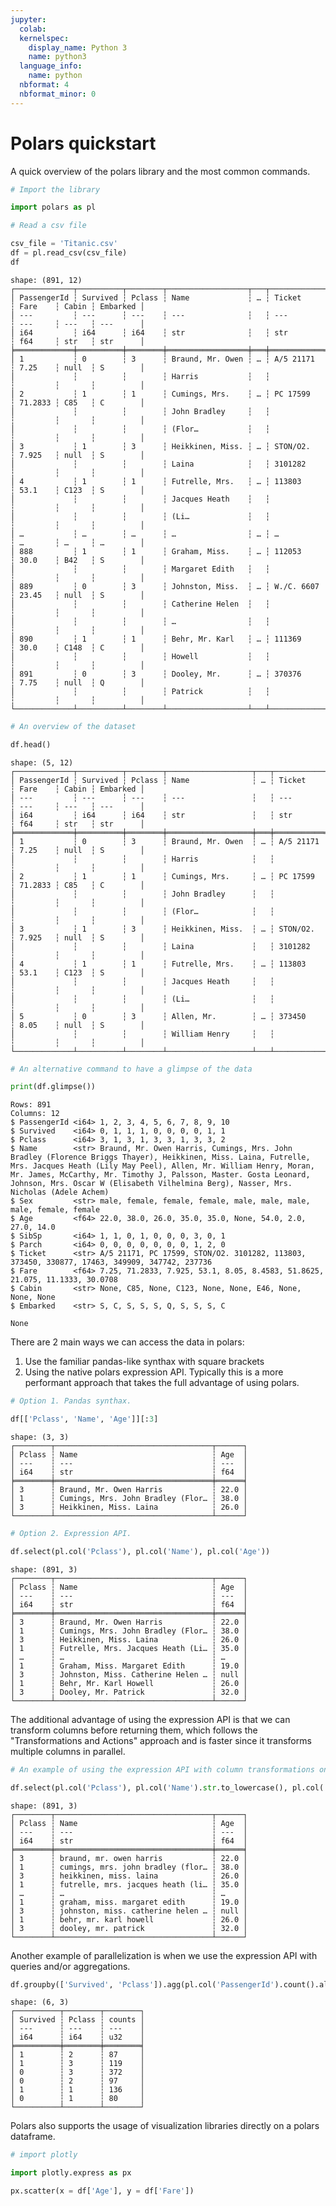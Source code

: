 ```yaml
---
jupyter:
  colab:
  kernelspec:
    display_name: Python 3
    name: python3
  language_info:
    name: python
  nbformat: 4
  nbformat_minor: 0
---
```


<div class="cell markdown" id="U08HDI2kOsSI">

# Polars quickstart

A quick overview of the polars library and the most common commands.

</div>

<div class="cell code" id="xIA3r4o0Mlrw">

``` python
# Import the library

import polars as pl
```

</div>

<div class="cell code"
colab="{&quot;base_uri&quot;:&quot;https://localhost:8080/&quot;,&quot;height&quot;:882}"
id="ITv_7P3LO7q3" outputId="532d9391-6204-41ac-9f23-9a5c170f22e0">

``` python
# Read a csv file

csv_file = 'Titanic.csv'
df = pl.read_csv(csv_file)
df
```

<div class="output execute_result" execution_count="10">

    shape: (891, 12)
    ┌─────────────┬──────────┬────────┬──────────────────┬───┬────────────┬─────────┬───────┬──────────┐
    │ PassengerId ┆ Survived ┆ Pclass ┆ Name             ┆ … ┆ Ticket     ┆ Fare    ┆ Cabin ┆ Embarked │
    │ ---         ┆ ---      ┆ ---    ┆ ---              ┆   ┆ ---        ┆ ---     ┆ ---   ┆ ---      │
    │ i64         ┆ i64      ┆ i64    ┆ str              ┆   ┆ str        ┆ f64     ┆ str   ┆ str      │
    ╞═════════════╪══════════╪════════╪══════════════════╪═══╪════════════╪═════════╪═══════╪══════════╡
    │ 1           ┆ 0        ┆ 3      ┆ Braund, Mr. Owen ┆ … ┆ A/5 21171  ┆ 7.25    ┆ null  ┆ S        │
    │             ┆          ┆        ┆ Harris           ┆   ┆            ┆         ┆       ┆          │
    │ 2           ┆ 1        ┆ 1      ┆ Cumings, Mrs.    ┆ … ┆ PC 17599   ┆ 71.2833 ┆ C85   ┆ C        │
    │             ┆          ┆        ┆ John Bradley     ┆   ┆            ┆         ┆       ┆          │
    │             ┆          ┆        ┆ (Flor…           ┆   ┆            ┆         ┆       ┆          │
    │ 3           ┆ 1        ┆ 3      ┆ Heikkinen, Miss. ┆ … ┆ STON/O2.   ┆ 7.925   ┆ null  ┆ S        │
    │             ┆          ┆        ┆ Laina            ┆   ┆ 3101282    ┆         ┆       ┆          │
    │ 4           ┆ 1        ┆ 1      ┆ Futrelle, Mrs.   ┆ … ┆ 113803     ┆ 53.1    ┆ C123  ┆ S        │
    │             ┆          ┆        ┆ Jacques Heath    ┆   ┆            ┆         ┆       ┆          │
    │             ┆          ┆        ┆ (Li…             ┆   ┆            ┆         ┆       ┆          │
    │ …           ┆ …        ┆ …      ┆ …                ┆ … ┆ …          ┆ …       ┆ …     ┆ …        │
    │ 888         ┆ 1        ┆ 1      ┆ Graham, Miss.    ┆ … ┆ 112053     ┆ 30.0    ┆ B42   ┆ S        │
    │             ┆          ┆        ┆ Margaret Edith   ┆   ┆            ┆         ┆       ┆          │
    │ 889         ┆ 0        ┆ 3      ┆ Johnston, Miss.  ┆ … ┆ W./C. 6607 ┆ 23.45   ┆ null  ┆ S        │
    │             ┆          ┆        ┆ Catherine Helen  ┆   ┆            ┆         ┆       ┆          │
    │             ┆          ┆        ┆ …                ┆   ┆            ┆         ┆       ┆          │
    │ 890         ┆ 1        ┆ 1      ┆ Behr, Mr. Karl   ┆ … ┆ 111369     ┆ 30.0    ┆ C148  ┆ C        │
    │             ┆          ┆        ┆ Howell           ┆   ┆            ┆         ┆       ┆          │
    │ 891         ┆ 0        ┆ 3      ┆ Dooley, Mr.      ┆ … ┆ 370376     ┆ 7.75    ┆ null  ┆ Q        │
    │             ┆          ┆        ┆ Patrick          ┆   ┆            ┆         ┆       ┆          │
    └─────────────┴──────────┴────────┴──────────────────┴───┴────────────┴─────────┴───────┴──────────┘

</div>

</div>

<div class="cell code"
colab="{&quot;base_uri&quot;:&quot;https://localhost:8080/&quot;,&quot;height&quot;:255}"
id="ag-6k4K0NAoX" outputId="c4841aae-c4af-4806-e7b2-f3bbe45edbc3">

``` python
# An overview of the dataset

df.head()
```

<div class="output execute_result" execution_count="12">

    shape: (5, 12)
    ┌─────────────┬──────────┬────────┬───────────────────┬───┬───────────┬─────────┬───────┬──────────┐
    │ PassengerId ┆ Survived ┆ Pclass ┆ Name              ┆ … ┆ Ticket    ┆ Fare    ┆ Cabin ┆ Embarked │
    │ ---         ┆ ---      ┆ ---    ┆ ---               ┆   ┆ ---       ┆ ---     ┆ ---   ┆ ---      │
    │ i64         ┆ i64      ┆ i64    ┆ str               ┆   ┆ str       ┆ f64     ┆ str   ┆ str      │
    ╞═════════════╪══════════╪════════╪═══════════════════╪═══╪═══════════╪═════════╪═══════╪══════════╡
    │ 1           ┆ 0        ┆ 3      ┆ Braund, Mr. Owen  ┆ … ┆ A/5 21171 ┆ 7.25    ┆ null  ┆ S        │
    │             ┆          ┆        ┆ Harris            ┆   ┆           ┆         ┆       ┆          │
    │ 2           ┆ 1        ┆ 1      ┆ Cumings, Mrs.     ┆ … ┆ PC 17599  ┆ 71.2833 ┆ C85   ┆ C        │
    │             ┆          ┆        ┆ John Bradley      ┆   ┆           ┆         ┆       ┆          │
    │             ┆          ┆        ┆ (Flor…            ┆   ┆           ┆         ┆       ┆          │
    │ 3           ┆ 1        ┆ 3      ┆ Heikkinen, Miss.  ┆ … ┆ STON/O2.  ┆ 7.925   ┆ null  ┆ S        │
    │             ┆          ┆        ┆ Laina             ┆   ┆ 3101282   ┆         ┆       ┆          │
    │ 4           ┆ 1        ┆ 1      ┆ Futrelle, Mrs.    ┆ … ┆ 113803    ┆ 53.1    ┆ C123  ┆ S        │
    │             ┆          ┆        ┆ Jacques Heath     ┆   ┆           ┆         ┆       ┆          │
    │             ┆          ┆        ┆ (Li…              ┆   ┆           ┆         ┆       ┆          │
    │ 5           ┆ 0        ┆ 3      ┆ Allen, Mr.        ┆ … ┆ 373450    ┆ 8.05    ┆ null  ┆ S        │
    │             ┆          ┆        ┆ William Henry     ┆   ┆           ┆         ┆       ┆          │
    └─────────────┴──────────┴────────┴───────────────────┴───┴───────────┴─────────┴───────┴──────────┘

</div>

</div>

<div class="cell code"
colab="{&quot;base_uri&quot;:&quot;https://localhost:8080/&quot;}"
id="jaMvosSVObVX" outputId="4799e1c1-9038-4f12-a728-ca8420849e63">

``` python
# An alternative command to have a glimpse of the data

print(df.glimpse())
```

<div class="output stream stdout">

    Rows: 891
    Columns: 12
    $ PassengerId <i64> 1, 2, 3, 4, 5, 6, 7, 8, 9, 10
    $ Survived    <i64> 0, 1, 1, 1, 0, 0, 0, 0, 1, 1
    $ Pclass      <i64> 3, 1, 3, 1, 3, 3, 1, 3, 3, 2
    $ Name        <str> Braund, Mr. Owen Harris, Cumings, Mrs. John Bradley (Florence Briggs Thayer), Heikkinen, Miss. Laina, Futrelle, Mrs. Jacques Heath (Lily May Peel), Allen, Mr. William Henry, Moran, Mr. James, McCarthy, Mr. Timothy J, Palsson, Master. Gosta Leonard, Johnson, Mrs. Oscar W (Elisabeth Vilhelmina Berg), Nasser, Mrs. Nicholas (Adele Achem)
    $ Sex         <str> male, female, female, female, male, male, male, male, female, female
    $ Age         <f64> 22.0, 38.0, 26.0, 35.0, 35.0, None, 54.0, 2.0, 27.0, 14.0
    $ SibSp       <i64> 1, 1, 0, 1, 0, 0, 0, 3, 0, 1
    $ Parch       <i64> 0, 0, 0, 0, 0, 0, 0, 1, 2, 0
    $ Ticket      <str> A/5 21171, PC 17599, STON/O2. 3101282, 113803, 373450, 330877, 17463, 349909, 347742, 237736
    $ Fare        <f64> 7.25, 71.2833, 7.925, 53.1, 8.05, 8.4583, 51.8625, 21.075, 11.1333, 30.0708
    $ Cabin       <str> None, C85, None, C123, None, None, E46, None, None, None
    $ Embarked    <str> S, C, S, S, S, Q, S, S, S, C

    None

</div>

</div>

<div class="cell markdown" id="QrM6PmEeOch_">

There are 2 main ways we can access the data in polars:

1.  Use the familiar pandas-like synthax with square brackets
2.  Using the native polars expression API. Typically this is a more
    performant approach that takes the full advantage of using polars.

</div>

<div class="cell code"
colab="{&quot;base_uri&quot;:&quot;https://localhost:8080/&quot;,&quot;height&quot;:192}"
id="KDmbes81PTc7" outputId="46a0fe9e-a200-4e74-aaca-fbf899dc63db">

``` python
# Option 1. Pandas synthax.

df[['Pclass', 'Name', 'Age']][:3]
```

<div class="output execute_result" execution_count="16">

    shape: (3, 3)
    ┌────────┬───────────────────────────────────┬──────┐
    │ Pclass ┆ Name                              ┆ Age  │
    │ ---    ┆ ---                               ┆ ---  │
    │ i64    ┆ str                               ┆ f64  │
    ╞════════╪═══════════════════════════════════╪══════╡
    │ 3      ┆ Braund, Mr. Owen Harris           ┆ 22.0 │
    │ 1      ┆ Cumings, Mrs. John Bradley (Flor… ┆ 38.0 │
    │ 3      ┆ Heikkinen, Miss. Laina            ┆ 26.0 │
    └────────┴───────────────────────────────────┴──────┘

</div>

</div>

<div class="cell code"
colab="{&quot;base_uri&quot;:&quot;https://localhost:8080/&quot;,&quot;height&quot;:882}"
id="UlxNAiR4PTf8" outputId="ca63143d-20af-476d-8492-bf66246c70c0">

``` python
# Option 2. Expression API.

df.select(pl.col('Pclass'), pl.col('Name'), pl.col('Age'))
```

<div class="output execute_result" execution_count="18">

    shape: (891, 3)
    ┌────────┬───────────────────────────────────┬──────┐
    │ Pclass ┆ Name                              ┆ Age  │
    │ ---    ┆ ---                               ┆ ---  │
    │ i64    ┆ str                               ┆ f64  │
    ╞════════╪═══════════════════════════════════╪══════╡
    │ 3      ┆ Braund, Mr. Owen Harris           ┆ 22.0 │
    │ 1      ┆ Cumings, Mrs. John Bradley (Flor… ┆ 38.0 │
    │ 3      ┆ Heikkinen, Miss. Laina            ┆ 26.0 │
    │ 1      ┆ Futrelle, Mrs. Jacques Heath (Li… ┆ 35.0 │
    │ …      ┆ …                                 ┆ …    │
    │ 1      ┆ Graham, Miss. Margaret Edith      ┆ 19.0 │
    │ 3      ┆ Johnston, Miss. Catherine Helen … ┆ null │
    │ 1      ┆ Behr, Mr. Karl Howell             ┆ 26.0 │
    │ 3      ┆ Dooley, Mr. Patrick               ┆ 32.0 │
    └────────┴───────────────────────────────────┴──────┘

</div>

</div>

<div class="cell markdown" id="kTt19ulMYShx">

The additional advantage of using the expression API is that we can
transform columns before returning them, which follows the
"Transformations and Actions" approach and is faster since it transforms
multiple columns in parallel.

</div>

<div class="cell code"
colab="{&quot;base_uri&quot;:&quot;https://localhost:8080/&quot;,&quot;height&quot;:882}"
id="LfhJQVp3Yfzz" outputId="aa90c20e-d97e-4367-ed1d-929b19cc2f29">

``` python
# An example of using the expression API with column transformations on the fly

df.select(pl.col('Pclass'), pl.col('Name').str.to_lowercase(), pl.col('Age').round(2))
```

<div class="output execute_result" execution_count="20">

    shape: (891, 3)
    ┌────────┬───────────────────────────────────┬──────┐
    │ Pclass ┆ Name                              ┆ Age  │
    │ ---    ┆ ---                               ┆ ---  │
    │ i64    ┆ str                               ┆ f64  │
    ╞════════╪═══════════════════════════════════╪══════╡
    │ 3      ┆ braund, mr. owen harris           ┆ 22.0 │
    │ 1      ┆ cumings, mrs. john bradley (flor… ┆ 38.0 │
    │ 3      ┆ heikkinen, miss. laina            ┆ 26.0 │
    │ 1      ┆ futrelle, mrs. jacques heath (li… ┆ 35.0 │
    │ …      ┆ …                                 ┆ …    │
    │ 1      ┆ graham, miss. margaret edith      ┆ 19.0 │
    │ 3      ┆ johnston, miss. catherine helen … ┆ null │
    │ 1      ┆ behr, mr. karl howell             ┆ 26.0 │
    │ 3      ┆ dooley, mr. patrick               ┆ 32.0 │
    └────────┴───────────────────────────────────┴──────┘

</div>

</div>

<div class="cell markdown" id="5GYP0E0SYf2V">

Another example of parallelization is when we use the expression API
with queries and/or aggregations.

</div>

<div class="cell code"
colab="{&quot;base_uri&quot;:&quot;https://localhost:8080/&quot;,&quot;height&quot;:286}"
id="4xJD5nefYf4j" outputId="f5494ba8-ed4b-45e8-85ca-624fa8c9a8eb">

``` python
df.groupby(['Survived', 'Pclass']).agg(pl.col('PassengerId').count().alias('counts'))
```

<div class="output execute_result" execution_count="24">

    shape: (6, 3)
    ┌──────────┬────────┬────────┐
    │ Survived ┆ Pclass ┆ counts │
    │ ---      ┆ ---    ┆ ---    │
    │ i64      ┆ i64    ┆ u32    │
    ╞══════════╪════════╪════════╡
    │ 1        ┆ 2      ┆ 87     │
    │ 1        ┆ 3      ┆ 119    │
    │ 0        ┆ 3      ┆ 372    │
    │ 0        ┆ 2      ┆ 97     │
    │ 1        ┆ 1      ┆ 136    │
    │ 0        ┆ 1      ┆ 80     │
    └──────────┴────────┴────────┘

</div>

</div>

<div class="cell markdown" id="AR2UV1IgYf6u">

Polars also supports the usage of visualization libraries directly on a
polars dataframe.

</div>

<div class="cell code"
colab="{&quot;base_uri&quot;:&quot;https://localhost:8080/&quot;,&quot;height&quot;:542}"
id="Er3_H5pRYf8n" outputId="8e18a3c8-3529-4e41-ddaf-9d33ce36264f">

``` python
# import plotly

import plotly.express as px

px.scatter(x = df['Age'], y = df['Fare'])
```

<div class="output display_data">

<html>
<head><meta charset="utf-8" /></head>
<body>
    <div>            <script src="https://cdnjs.cloudflare.com/ajax/libs/mathjax/2.7.5/MathJax.js?config=TeX-AMS-MML_SVG"></script><script type="text/javascript">if (window.MathJax && window.MathJax.Hub && window.MathJax.Hub.Config) {window.MathJax.Hub.Config({SVG: {font: "STIX-Web"}});}</script>                <script type="text/javascript">window.PlotlyConfig = {MathJaxConfig: 'local'};</script>
        <script src="https://cdn.plot.ly/plotly-2.18.2.min.js"></script>                <div id="a3204cb2-c5f2-4fb3-83e6-2754d3bac8f9" class="plotly-graph-div" style="height:525px; width:100%;"></div>            <script type="text/javascript">                                    window.PLOTLYENV=window.PLOTLYENV || {};                                    if (document.getElementById("a3204cb2-c5f2-4fb3-83e6-2754d3bac8f9")) {                    Plotly.newPlot(                        "a3204cb2-c5f2-4fb3-83e6-2754d3bac8f9",                        [{"hovertemplate":"x=%{x}<br>y=%{y}<extra></extra>","legendgroup":"","marker":{"color":"#636efa","symbol":"circle"},"mode":"markers","name":"","orientation":"v","showlegend":false,"x":[22.0,38.0,26.0,35.0,35.0,null,54.0,2.0,27.0,14.0,4.0,58.0,20.0,39.0,14.0,55.0,2.0,null,31.0,null,35.0,34.0,15.0,28.0,8.0,38.0,null,19.0,null,null,40.0,null,null,66.0,28.0,42.0,null,21.0,18.0,14.0,40.0,27.0,null,3.0,19.0,null,null,null,null,18.0,7.0,21.0,49.0,29.0,65.0,null,21.0,28.5,5.0,11.0,22.0,38.0,45.0,4.0,null,null,29.0,19.0,17.0,26.0,32.0,16.0,21.0,26.0,32.0,25.0,null,null,0.83,30.0,22.0,29.0,null,28.0,17.0,33.0,16.0,null,23.0,24.0,29.0,20.0,46.0,26.0,59.0,null,71.0,23.0,34.0,34.0,28.0,null,21.0,33.0,37.0,28.0,21.0,null,38.0,null,47.0,14.5,22.0,20.0,17.0,21.0,70.5,29.0,24.0,2.0,21.0,null,32.5,32.5,54.0,12.0,null,24.0,null,45.0,33.0,20.0,47.0,29.0,25.0,23.0,19.0,37.0,16.0,24.0,null,22.0,24.0,19.0,18.0,19.0,27.0,9.0,36.5,42.0,51.0,22.0,55.5,40.5,null,51.0,16.0,30.0,null,null,44.0,40.0,26.0,17.0,1.0,9.0,null,45.0,null,28.0,61.0,4.0,1.0,21.0,56.0,18.0,null,50.0,30.0,36.0,null,null,9.0,1.0,4.0,null,null,45.0,40.0,36.0,32.0,19.0,19.0,3.0,44.0,58.0,null,42.0,null,24.0,28.0,null,34.0,45.5,18.0,2.0,32.0,26.0,16.0,40.0,24.0,35.0,22.0,30.0,null,31.0,27.0,42.0,32.0,30.0,16.0,27.0,51.0,null,38.0,22.0,19.0,20.5,18.0,null,35.0,29.0,59.0,5.0,24.0,null,44.0,8.0,19.0,33.0,null,null,29.0,22.0,30.0,44.0,25.0,24.0,37.0,54.0,null,29.0,62.0,30.0,41.0,29.0,null,30.0,35.0,50.0,null,3.0,52.0,40.0,null,36.0,16.0,25.0,58.0,35.0,null,25.0,41.0,37.0,null,63.0,45.0,null,7.0,35.0,65.0,28.0,16.0,19.0,null,33.0,30.0,22.0,42.0,22.0,26.0,19.0,36.0,24.0,24.0,null,23.5,2.0,null,50.0,null,null,19.0,null,null,0.92,null,17.0,30.0,30.0,24.0,18.0,26.0,28.0,43.0,26.0,24.0,54.0,31.0,40.0,22.0,27.0,30.0,22.0,null,36.0,61.0,36.0,31.0,16.0,null,45.5,38.0,16.0,null,null,29.0,41.0,45.0,45.0,2.0,24.0,28.0,25.0,36.0,24.0,40.0,null,3.0,42.0,23.0,null,15.0,25.0,null,28.0,22.0,38.0,null,null,40.0,29.0,45.0,35.0,null,30.0,60.0,null,null,24.0,25.0,18.0,19.0,22.0,3.0,null,22.0,27.0,20.0,19.0,42.0,1.0,32.0,35.0,null,18.0,1.0,36.0,null,17.0,36.0,21.0,28.0,23.0,24.0,22.0,31.0,46.0,23.0,28.0,39.0,26.0,21.0,28.0,20.0,34.0,51.0,3.0,21.0,null,null,null,33.0,null,44.0,null,34.0,18.0,30.0,10.0,null,21.0,29.0,28.0,18.0,null,28.0,19.0,null,32.0,28.0,null,42.0,17.0,50.0,14.0,21.0,24.0,64.0,31.0,45.0,20.0,25.0,28.0,null,4.0,13.0,34.0,5.0,52.0,36.0,null,30.0,49.0,null,29.0,65.0,null,50.0,null,48.0,34.0,47.0,48.0,null,38.0,null,56.0,null,0.75,null,38.0,33.0,23.0,22.0,null,34.0,29.0,22.0,2.0,9.0,null,50.0,63.0,25.0,null,35.0,58.0,30.0,9.0,null,21.0,55.0,71.0,21.0,null,54.0,null,25.0,24.0,17.0,21.0,null,37.0,16.0,18.0,33.0,null,28.0,26.0,29.0,null,36.0,54.0,24.0,47.0,34.0,null,36.0,32.0,30.0,22.0,null,44.0,null,40.5,50.0,null,39.0,23.0,2.0,null,17.0,null,30.0,7.0,45.0,30.0,null,22.0,36.0,9.0,11.0,32.0,50.0,64.0,19.0,null,33.0,8.0,17.0,27.0,null,22.0,22.0,62.0,48.0,null,39.0,36.0,null,40.0,28.0,null,null,24.0,19.0,29.0,null,32.0,62.0,53.0,36.0,null,16.0,19.0,34.0,39.0,null,32.0,25.0,39.0,54.0,36.0,null,18.0,47.0,60.0,22.0,null,35.0,52.0,47.0,null,37.0,36.0,null,49.0,null,49.0,24.0,null,null,44.0,35.0,36.0,30.0,27.0,22.0,40.0,39.0,null,null,null,35.0,24.0,34.0,26.0,4.0,26.0,27.0,42.0,20.0,21.0,21.0,61.0,57.0,21.0,26.0,null,80.0,51.0,32.0,null,9.0,28.0,32.0,31.0,41.0,null,20.0,24.0,2.0,null,0.75,48.0,19.0,56.0,null,23.0,null,18.0,21.0,null,18.0,24.0,null,32.0,23.0,58.0,50.0,40.0,47.0,36.0,20.0,32.0,25.0,null,43.0,null,40.0,31.0,70.0,31.0,null,18.0,24.5,18.0,43.0,36.0,null,27.0,20.0,14.0,60.0,25.0,14.0,19.0,18.0,15.0,31.0,4.0,null,25.0,60.0,52.0,44.0,null,49.0,42.0,18.0,35.0,18.0,25.0,26.0,39.0,45.0,42.0,22.0,null,24.0,null,48.0,29.0,52.0,19.0,38.0,27.0,null,33.0,6.0,17.0,34.0,50.0,27.0,20.0,30.0,null,25.0,25.0,29.0,11.0,null,23.0,23.0,28.5,48.0,35.0,null,null,null,36.0,21.0,24.0,31.0,70.0,16.0,30.0,19.0,31.0,4.0,6.0,33.0,23.0,48.0,0.67,28.0,18.0,34.0,33.0,null,41.0,20.0,36.0,16.0,51.0,null,30.5,null,32.0,24.0,48.0,57.0,null,54.0,18.0,null,5.0,null,43.0,13.0,17.0,29.0,null,25.0,25.0,18.0,8.0,1.0,46.0,null,16.0,null,null,25.0,39.0,49.0,31.0,30.0,30.0,34.0,31.0,11.0,0.42,27.0,31.0,39.0,18.0,39.0,33.0,26.0,39.0,35.0,6.0,30.5,null,23.0,31.0,43.0,10.0,52.0,27.0,38.0,27.0,2.0,null,null,1.0,null,62.0,15.0,0.83,null,23.0,18.0,39.0,21.0,null,32.0,null,20.0,16.0,30.0,34.5,17.0,42.0,null,35.0,28.0,null,4.0,74.0,9.0,16.0,44.0,18.0,45.0,51.0,24.0,null,41.0,21.0,48.0,null,24.0,42.0,27.0,31.0,null,4.0,26.0,47.0,33.0,47.0,28.0,15.0,20.0,19.0,null,56.0,25.0,33.0,22.0,28.0,25.0,39.0,27.0,19.0,null,26.0,32.0],"xaxis":"x","y":[7.25,71.2833,7.925,53.1,8.05,8.4583,51.8625,21.075,11.1333,30.0708,16.7,26.55,8.05,31.275,7.8542,16.0,29.125,13.0,18.0,7.225,26.0,13.0,8.0292,35.5,21.075,31.3875,7.225,263.0,7.8792,7.8958,27.7208,146.5208,7.75,10.5,82.1708,52.0,7.2292,8.05,18.0,11.2417,9.475,21.0,7.8958,41.5792,7.8792,8.05,15.5,7.75,21.6792,17.8,39.6875,7.8,76.7292,26.0,61.9792,35.5,10.5,7.2292,27.75,46.9,7.2292,80.0,83.475,27.9,27.7208,15.2458,10.5,8.1583,7.925,8.6625,10.5,46.9,73.5,14.4542,56.4958,7.65,7.8958,8.05,29.0,12.475,9.0,9.5,7.7875,47.1,10.5,15.85,34.375,8.05,263.0,8.05,8.05,7.8542,61.175,20.575,7.25,8.05,34.6542,63.3583,23.0,26.0,7.8958,7.8958,77.2875,8.6542,7.925,7.8958,7.65,7.775,7.8958,24.15,52.0,14.4542,8.05,9.825,14.4583,7.925,7.75,21.0,247.5208,31.275,73.5,8.05,30.0708,13.0,77.2875,11.2417,7.75,7.1417,22.3583,6.975,7.8958,7.05,14.5,26.0,13.0,15.0458,26.2833,53.1,9.2167,79.2,15.2458,7.75,15.85,6.75,11.5,36.75,7.7958,34.375,26.0,13.0,12.525,66.6,8.05,14.5,7.3125,61.3792,7.7333,8.05,8.6625,69.55,16.1,15.75,7.775,8.6625,39.6875,20.525,55.0,27.9,25.925,56.4958,33.5,29.125,11.1333,7.925,30.6958,7.8542,25.4667,28.7125,13.0,0.0,69.55,15.05,31.3875,39.0,22.025,50.0,15.5,26.55,15.5,7.8958,13.0,13.0,7.8542,26.0,27.7208,146.5208,7.75,8.4042,7.75,13.0,9.5,69.55,6.4958,7.225,8.05,10.4625,15.85,18.7875,7.75,31.0,7.05,21.0,7.25,13.0,7.75,113.275,7.925,27.0,76.2917,10.5,8.05,13.0,8.05,7.8958,90.0,9.35,10.5,7.25,13.0,25.4667,83.475,7.775,13.5,31.3875,10.5,7.55,26.0,26.25,10.5,12.275,14.4542,15.5,10.5,7.125,7.225,90.0,7.775,14.5,52.5542,26.0,7.25,10.4625,26.55,16.1,20.2125,15.2458,79.2,86.5,512.3292,26.0,7.75,31.3875,79.65,0.0,7.75,10.5,39.6875,7.775,153.4625,135.6333,31.0,0.0,19.5,29.7,7.75,77.9583,7.75,0.0,29.125,20.25,7.75,7.8542,9.5,8.05,26.0,8.6625,9.5,7.8958,13.0,7.75,78.85,91.0792,12.875,8.85,7.8958,27.7208,7.2292,151.55,30.5,247.5208,7.75,23.25,0.0,12.35,8.05,151.55,110.8833,108.9,24.0,56.9292,83.1583,262.375,26.0,7.8958,26.25,7.8542,26.0,14.0,164.8667,134.5,7.25,7.8958,12.35,29.0,69.55,135.6333,6.2375,13.0,20.525,57.9792,23.25,28.5,153.4625,18.0,133.65,7.8958,66.6,134.5,8.05,35.5,26.0,263.0,13.0,13.0,13.0,13.0,13.0,16.1,15.9,8.6625,9.225,35.0,7.2292,17.8,7.225,9.5,55.0,13.0,7.8792,7.8792,27.9,27.7208,14.4542,7.05,15.5,7.25,75.25,7.2292,7.75,69.3,55.4417,6.4958,8.05,135.6333,21.075,82.1708,7.25,211.5,4.0125,7.775,227.525,15.7417,7.925,52.0,7.8958,73.5,46.9,13.0,7.7292,12.0,120.0,7.7958,7.925,113.275,16.7,7.7958,7.8542,26.0,10.5,12.65,7.925,8.05,9.825,15.85,8.6625,21.0,7.75,18.75,7.775,25.4667,7.8958,6.8583,90.0,0.0,7.925,8.05,32.5,13.0,13.0,24.15,7.8958,7.7333,7.875,14.4,20.2125,7.25,26.0,26.0,7.75,8.05,26.55,16.1,26.0,7.125,55.9,120.0,34.375,18.75,263.0,10.5,26.25,9.5,7.775,13.0,8.1125,81.8583,19.5,26.55,19.2583,30.5,27.75,19.9667,27.75,89.1042,8.05,7.8958,26.55,51.8625,10.5,7.75,26.55,8.05,38.5,13.0,8.05,7.05,0.0,26.55,7.725,19.2583,7.25,8.6625,27.75,13.7917,9.8375,52.0,21.0,7.0458,7.5208,12.2875,46.9,0.0,8.05,9.5875,91.0792,25.4667,90.0,29.7,8.05,15.9,19.9667,7.25,30.5,49.5042,8.05,14.4583,78.2667,15.1,151.55,7.7958,8.6625,7.75,7.6292,9.5875,86.5,108.9,26.0,26.55,22.525,56.4958,7.75,8.05,26.2875,59.4,7.4958,34.0208,10.5,24.15,26.0,7.8958,93.5,7.8958,7.225,57.9792,7.2292,7.75,10.5,221.7792,7.925,11.5,26.0,7.2292,7.2292,22.3583,8.6625,26.25,26.55,106.425,14.5,49.5,71.0,31.275,31.275,26.0,106.425,26.0,26.0,13.8625,20.525,36.75,110.8833,26.0,7.8292,7.225,7.775,26.55,39.6,227.525,79.65,17.4,7.75,7.8958,13.5,8.05,8.05,24.15,7.8958,21.075,7.2292,7.8542,10.5,51.4792,26.3875,7.75,8.05,14.5,13.0,55.9,14.4583,7.925,30.0,110.8833,26.0,40.125,8.7125,79.65,15.0,79.2,8.05,8.05,7.125,78.2667,7.25,7.75,26.0,24.15,33.0,0.0,7.225,56.9292,27.0,7.8958,42.4,8.05,26.55,15.55,7.8958,30.5,41.5792,153.4625,31.275,7.05,15.5,7.75,8.05,65.0,14.4,16.1,39.0,10.5,14.4542,52.5542,15.7417,7.8542,16.1,32.3208,12.35,77.9583,7.8958,7.7333,30.0,7.0542,30.5,0.0,27.9,13.0,7.925,26.25,39.6875,16.1,7.8542,69.3,27.9,56.4958,19.2583,76.7292,7.8958,35.5,7.55,7.55,7.8958,23.0,8.4333,7.8292,6.75,73.5,7.8958,15.5,13.0,113.275,133.65,7.225,25.5875,7.4958,7.925,73.5,13.0,7.775,8.05,52.0,39.0,52.0,10.5,13.0,0.0,7.775,8.05,9.8417,46.9,512.3292,8.1375,76.7292,9.225,46.9,39.0,41.5792,39.6875,10.1708,7.7958,211.3375,57.0,13.4167,56.4958,7.225,26.55,13.5,8.05,7.7333,110.8833,7.65,227.525,26.2875,14.4542,7.7417,7.8542,26.0,13.5,26.2875,151.55,15.2458,49.5042,26.55,52.0,9.4833,13.0,7.65,227.525,10.5,15.5,7.775,33.0,7.0542,13.0,13.0,53.1,8.6625,21.0,7.7375,26.0,7.925,211.3375,18.7875,0.0,13.0,13.0,16.1,34.375,512.3292,7.8958,7.8958,30.0,78.85,262.375,16.1,7.925,71.0,20.25,13.0,53.1,7.75,23.0,12.475,9.5,7.8958,65.0,14.5,7.7958,11.5,8.05,86.5,14.5,7.125,7.2292,120.0,7.775,77.9583,39.6,7.75,24.15,8.3625,9.5,7.8542,10.5,7.225,23.0,7.75,7.75,12.475,7.7375,211.3375,7.2292,57.0,30.0,23.45,7.05,7.25,7.4958,29.125,20.575,79.2,7.75,26.0,69.55,30.6958,7.8958,13.0,25.9292,8.6833,7.2292,24.15,13.0,26.25,120.0,8.5167,6.975,7.775,0.0,7.775,13.0,53.1,7.8875,24.15,10.5,31.275,8.05,0.0,7.925,37.0042,6.45,27.9,93.5,8.6625,0.0,12.475,39.6875,6.95,56.4958,37.0042,7.75,80.0,14.4542,18.75,7.2292,7.8542,8.3,83.1583,8.6625,8.05,56.4958,29.7,7.925,10.5,31.0,6.4375,8.6625,7.55,69.55,7.8958,33.0,89.1042,31.275,7.775,15.2458,39.4,26.0,9.35,164.8667,26.55,19.2583,7.2292,14.1083,11.5,25.9292,69.55,13.0,13.0,13.8583,50.4958,9.5,11.1333,7.8958,52.5542,5.0,9.0,24.0,7.225,9.8458,7.8958,7.8958,83.1583,26.0,7.8958,10.5167,10.5,7.05,29.125,13.0,30.0,23.45,30.0,7.75],"yaxis":"y","type":"scatter"}],                        {"template":{"data":{"histogram2dcontour":[{"type":"histogram2dcontour","colorbar":{"outlinewidth":0,"ticks":""},"colorscale":[[0.0,"#0d0887"],[0.1111111111111111,"#46039f"],[0.2222222222222222,"#7201a8"],[0.3333333333333333,"#9c179e"],[0.4444444444444444,"#bd3786"],[0.5555555555555556,"#d8576b"],[0.6666666666666666,"#ed7953"],[0.7777777777777778,"#fb9f3a"],[0.8888888888888888,"#fdca26"],[1.0,"#f0f921"]]}],"choropleth":[{"type":"choropleth","colorbar":{"outlinewidth":0,"ticks":""}}],"histogram2d":[{"type":"histogram2d","colorbar":{"outlinewidth":0,"ticks":""},"colorscale":[[0.0,"#0d0887"],[0.1111111111111111,"#46039f"],[0.2222222222222222,"#7201a8"],[0.3333333333333333,"#9c179e"],[0.4444444444444444,"#bd3786"],[0.5555555555555556,"#d8576b"],[0.6666666666666666,"#ed7953"],[0.7777777777777778,"#fb9f3a"],[0.8888888888888888,"#fdca26"],[1.0,"#f0f921"]]}],"heatmap":[{"type":"heatmap","colorbar":{"outlinewidth":0,"ticks":""},"colorscale":[[0.0,"#0d0887"],[0.1111111111111111,"#46039f"],[0.2222222222222222,"#7201a8"],[0.3333333333333333,"#9c179e"],[0.4444444444444444,"#bd3786"],[0.5555555555555556,"#d8576b"],[0.6666666666666666,"#ed7953"],[0.7777777777777778,"#fb9f3a"],[0.8888888888888888,"#fdca26"],[1.0,"#f0f921"]]}],"heatmapgl":[{"type":"heatmapgl","colorbar":{"outlinewidth":0,"ticks":""},"colorscale":[[0.0,"#0d0887"],[0.1111111111111111,"#46039f"],[0.2222222222222222,"#7201a8"],[0.3333333333333333,"#9c179e"],[0.4444444444444444,"#bd3786"],[0.5555555555555556,"#d8576b"],[0.6666666666666666,"#ed7953"],[0.7777777777777778,"#fb9f3a"],[0.8888888888888888,"#fdca26"],[1.0,"#f0f921"]]}],"contourcarpet":[{"type":"contourcarpet","colorbar":{"outlinewidth":0,"ticks":""}}],"contour":[{"type":"contour","colorbar":{"outlinewidth":0,"ticks":""},"colorscale":[[0.0,"#0d0887"],[0.1111111111111111,"#46039f"],[0.2222222222222222,"#7201a8"],[0.3333333333333333,"#9c179e"],[0.4444444444444444,"#bd3786"],[0.5555555555555556,"#d8576b"],[0.6666666666666666,"#ed7953"],[0.7777777777777778,"#fb9f3a"],[0.8888888888888888,"#fdca26"],[1.0,"#f0f921"]]}],"surface":[{"type":"surface","colorbar":{"outlinewidth":0,"ticks":""},"colorscale":[[0.0,"#0d0887"],[0.1111111111111111,"#46039f"],[0.2222222222222222,"#7201a8"],[0.3333333333333333,"#9c179e"],[0.4444444444444444,"#bd3786"],[0.5555555555555556,"#d8576b"],[0.6666666666666666,"#ed7953"],[0.7777777777777778,"#fb9f3a"],[0.8888888888888888,"#fdca26"],[1.0,"#f0f921"]]}],"mesh3d":[{"type":"mesh3d","colorbar":{"outlinewidth":0,"ticks":""}}],"scatter":[{"fillpattern":{"fillmode":"overlay","size":10,"solidity":0.2},"type":"scatter"}],"parcoords":[{"type":"parcoords","line":{"colorbar":{"outlinewidth":0,"ticks":""}}}],"scatterpolargl":[{"type":"scatterpolargl","marker":{"colorbar":{"outlinewidth":0,"ticks":""}}}],"bar":[{"error_x":{"color":"#2a3f5f"},"error_y":{"color":"#2a3f5f"},"marker":{"line":{"color":"#E5ECF6","width":0.5},"pattern":{"fillmode":"overlay","size":10,"solidity":0.2}},"type":"bar"}],"scattergeo":[{"type":"scattergeo","marker":{"colorbar":{"outlinewidth":0,"ticks":""}}}],"scatterpolar":[{"type":"scatterpolar","marker":{"colorbar":{"outlinewidth":0,"ticks":""}}}],"histogram":[{"marker":{"pattern":{"fillmode":"overlay","size":10,"solidity":0.2}},"type":"histogram"}],"scattergl":[{"type":"scattergl","marker":{"colorbar":{"outlinewidth":0,"ticks":""}}}],"scatter3d":[{"type":"scatter3d","line":{"colorbar":{"outlinewidth":0,"ticks":""}},"marker":{"colorbar":{"outlinewidth":0,"ticks":""}}}],"scattermapbox":[{"type":"scattermapbox","marker":{"colorbar":{"outlinewidth":0,"ticks":""}}}],"scatterternary":[{"type":"scatterternary","marker":{"colorbar":{"outlinewidth":0,"ticks":""}}}],"scattercarpet":[{"type":"scattercarpet","marker":{"colorbar":{"outlinewidth":0,"ticks":""}}}],"carpet":[{"aaxis":{"endlinecolor":"#2a3f5f","gridcolor":"white","linecolor":"white","minorgridcolor":"white","startlinecolor":"#2a3f5f"},"baxis":{"endlinecolor":"#2a3f5f","gridcolor":"white","linecolor":"white","minorgridcolor":"white","startlinecolor":"#2a3f5f"},"type":"carpet"}],"table":[{"cells":{"fill":{"color":"#EBF0F8"},"line":{"color":"white"}},"header":{"fill":{"color":"#C8D4E3"},"line":{"color":"white"}},"type":"table"}],"barpolar":[{"marker":{"line":{"color":"#E5ECF6","width":0.5},"pattern":{"fillmode":"overlay","size":10,"solidity":0.2}},"type":"barpolar"}],"pie":[{"automargin":true,"type":"pie"}]},"layout":{"autotypenumbers":"strict","colorway":["#636efa","#EF553B","#00cc96","#ab63fa","#FFA15A","#19d3f3","#FF6692","#B6E880","#FF97FF","#FECB52"],"font":{"color":"#2a3f5f"},"hovermode":"closest","hoverlabel":{"align":"left"},"paper_bgcolor":"white","plot_bgcolor":"#E5ECF6","polar":{"bgcolor":"#E5ECF6","angularaxis":{"gridcolor":"white","linecolor":"white","ticks":""},"radialaxis":{"gridcolor":"white","linecolor":"white","ticks":""}},"ternary":{"bgcolor":"#E5ECF6","aaxis":{"gridcolor":"white","linecolor":"white","ticks":""},"baxis":{"gridcolor":"white","linecolor":"white","ticks":""},"caxis":{"gridcolor":"white","linecolor":"white","ticks":""}},"coloraxis":{"colorbar":{"outlinewidth":0,"ticks":""}},"colorscale":{"sequential":[[0.0,"#0d0887"],[0.1111111111111111,"#46039f"],[0.2222222222222222,"#7201a8"],[0.3333333333333333,"#9c179e"],[0.4444444444444444,"#bd3786"],[0.5555555555555556,"#d8576b"],[0.6666666666666666,"#ed7953"],[0.7777777777777778,"#fb9f3a"],[0.8888888888888888,"#fdca26"],[1.0,"#f0f921"]],"sequentialminus":[[0.0,"#0d0887"],[0.1111111111111111,"#46039f"],[0.2222222222222222,"#7201a8"],[0.3333333333333333,"#9c179e"],[0.4444444444444444,"#bd3786"],[0.5555555555555556,"#d8576b"],[0.6666666666666666,"#ed7953"],[0.7777777777777778,"#fb9f3a"],[0.8888888888888888,"#fdca26"],[1.0,"#f0f921"]],"diverging":[[0,"#8e0152"],[0.1,"#c51b7d"],[0.2,"#de77ae"],[0.3,"#f1b6da"],[0.4,"#fde0ef"],[0.5,"#f7f7f7"],[0.6,"#e6f5d0"],[0.7,"#b8e186"],[0.8,"#7fbc41"],[0.9,"#4d9221"],[1,"#276419"]]},"xaxis":{"gridcolor":"white","linecolor":"white","ticks":"","title":{"standoff":15},"zerolinecolor":"white","automargin":true,"zerolinewidth":2},"yaxis":{"gridcolor":"white","linecolor":"white","ticks":"","title":{"standoff":15},"zerolinecolor":"white","automargin":true,"zerolinewidth":2},"scene":{"xaxis":{"backgroundcolor":"#E5ECF6","gridcolor":"white","linecolor":"white","showbackground":true,"ticks":"","zerolinecolor":"white","gridwidth":2},"yaxis":{"backgroundcolor":"#E5ECF6","gridcolor":"white","linecolor":"white","showbackground":true,"ticks":"","zerolinecolor":"white","gridwidth":2},"zaxis":{"backgroundcolor":"#E5ECF6","gridcolor":"white","linecolor":"white","showbackground":true,"ticks":"","zerolinecolor":"white","gridwidth":2}},"shapedefaults":{"line":{"color":"#2a3f5f"}},"annotationdefaults":{"arrowcolor":"#2a3f5f","arrowhead":0,"arrowwidth":1},"geo":{"bgcolor":"white","landcolor":"#E5ECF6","subunitcolor":"white","showland":true,"showlakes":true,"lakecolor":"white"},"title":{"x":0.05},"mapbox":{"style":"light"}}},"xaxis":{"anchor":"y","domain":[0.0,1.0],"title":{"text":"x"}},"yaxis":{"anchor":"x","domain":[0.0,1.0],"title":{"text":"y"}},"legend":{"tracegroupgap":0},"margin":{"t":60}},                        {"responsive": true}                    ).then(function(){
                            
var gd = document.getElementById('a3204cb2-c5f2-4fb3-83e6-2754d3bac8f9');
var x = new MutationObserver(function (mutations, observer) {{
        var display = window.getComputedStyle(gd).display;
        if (!display || display === 'none') {{
            console.log([gd, 'removed!']);
            Plotly.purge(gd);
            observer.disconnect();
        }}
}});

// Listen for the removal of the full notebook cells
var notebookContainer = gd.closest('#notebook-container');
if (notebookContainer) {{
    x.observe(notebookContainer, {childList: true});
}}

// Listen for the clearing of the current output cell
var outputEl = gd.closest('.output');
if (outputEl) {{
    x.observe(outputEl, {childList: true});
}}

                        })                };                            </script>        </div>
</body>
</html>

</div>

</div>

<div class="cell markdown" id="mbGuyY1JatXz">

# Lazy mode

Another key advantage of using polars is the lazy mode, in which polars
doesn't run each command line-by-line, but instead gathers the full
query together to run in one go. It is a more efficient way and is an
extention of the automatic query optimization.

In the example below we'll use the lazy query using scan_csv instead of
read_csv. Also instead of evaluating the query we use
describe_optimized_plan() method produced by polars query optimizer.

</div>

<div class="cell code"
colab="{&quot;base_uri&quot;:&quot;https://localhost:8080/&quot;}"
id="y--dSiKLay05" outputId="43fe87d8-f3e1-440a-b86b-4e1ed2456d8e">

``` python
print(pl.scan_csv(csv_file).groupby(['Survived', 'Pclass']).agg(pl.col('PassengerId').count().alias('counts')).describe_optimized_plan())
```

<div class="output stream stdout">

    AGGREGATE
    	[col("PassengerId").count().alias("counts")] BY [col("Survived"), col("Pclass")] FROM
    	
      CSV SCAN Titanic.csv
      PROJECT 3/12 COLUMNS

</div>

</div>

<div class="cell markdown" id="zU_JWPrPay3G">

In this example polars has identified that we only need 3 columns
instead of all 12.

Although most optimizations can be done manually, it is convenient that
polars is able to figure them out automatically. Also, it might apply
some optimizations that me might not know about.

</div>

<div class="cell markdown" id="R0AeLmjbay5I">

# Streaming

Streaming is another important feature of polars as it allows it to run
large datasets in batches so that we can work with the datasets that are
much larger than the available memory. A simple way to apply streaming
is to use the streaming=True argument in the collect method.

</div>

<div class="cell code"
colab="{&quot;base_uri&quot;:&quot;https://localhost:8080/&quot;,&quot;height&quot;:286}"
id="CK0o5WSKay7R" outputId="8c946e20-6d23-46bf-c906-a3a2b7f1e5d4">

``` python
pl.scan_csv(csv_file).groupby(['Survived', 'Pclass']).agg(pl.col('PassengerId').count().alias('counts')).collect(streaming = True)
```

<div class="output execute_result" execution_count="27">

    shape: (6, 3)
    ┌──────────┬────────┬────────┐
    │ Survived ┆ Pclass ┆ counts │
    │ ---      ┆ ---    ┆ ---    │
    │ i64      ┆ i64    ┆ u32    │
    ╞══════════╪════════╪════════╡
    │ 0        ┆ 3      ┆ 372    │
    │ 1        ┆ 3      ┆ 119    │
    │ 1        ┆ 1      ┆ 136    │
    │ 1        ┆ 2      ┆ 87     │
    │ 0        ┆ 2      ┆ 97     │
    │ 0        ┆ 1      ┆ 80     │
    └──────────┴────────┴────────┘

</div>

</div>

<div class="cell code" id="4O4tW9kddoIQ">

``` python
```

</div>

<div class="cell code" id="7iHK0Y1bdoKa">

``` python
```

</div>
